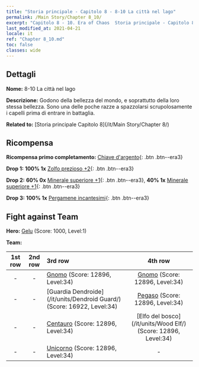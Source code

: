 ```yaml
---
title: "Storia principale - Capitolo 8 - 8-10 La città nel lago"
permalink: /Main Story/Chapter 8_10/
excerpt: "Capitolo 8 - 10. Era of Chaos  Storia principale - Capitolo 8_10. 8-10 La città nel lago"
last_modified_at: 2021-04-21
locale: it
ref: "Chapter 8_10.md"
toc: false
classes: wide
---
```


## Dettagli

 **Nome:** 8-10 La città nel lago

 **Descrizione:** Godono della bellezza del mondo, e soprattutto della loro stessa bellezza. Sono una delle poche razze a spazzolarsi scrupolosamente i capelli prima di entrare in battaglia.

 **Related to:** [Storia principale Capitolo 8](/it/Main Story/Chapter 8/)

## Ricompensa

 **Ricompensa primo completamento:** [Chiave d'argento](/it/Items/con_693/){: .btn .btn--era3}

 **Drop 1:** **100% 1x** [Zolfo prezioso +2](/it/Items/mat_29/){: .btn .btn--era3}

 **Drop 2:** **60% 0x** [Minerale superiore +1](/it/Items/mat_19/){: .btn .btn--era3}, **40% 1x** [Minerale superiore +1](/it/Items/mat_19/){: .btn .btn--era3}

 **Drop 3:** **100% 1x** [Pergamene incantesimi](/it/Items/con_694/){: .btn .btn--era3}


## Fight against Team
 **Hero:** [Gelu](/it/heroes/Gelu/) (Score: 1000, Level:1)

 **Team:**


  | 1st row | 2nd row | 3rd row | 4th row |
  |:----:|:----:|:----|:----:|
  | - | - | [Gnomo](/it/units/Dwarf/) (Score: 12896, Level:34)  | [Gnomo](/it/units/Dwarf/) (Score: 12896, Level:34)  |
  | - | - | [Guardia Dendroide](/it/units/Dendroid Guard/) (Score: 16922, Level:34)  | [Pegaso](/it/units/Pegasus/) (Score: 12896, Level:34)  |
  | - | - | [Centauro](/it/units/Centaur/) (Score: 12896, Level:34)  | [Elfo del bosco](/it/units/Wood Elf/) (Score: 12896, Level:34)  |
  | - | - | [Unicorno](/it/units/Unicorn/) (Score: 12896, Level:34)  | - |


